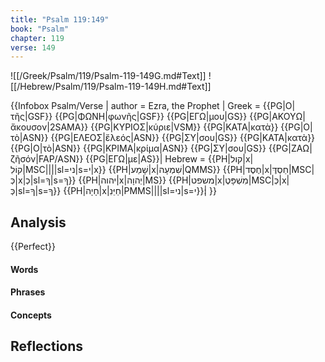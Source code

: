 ```yaml
---
title: "Psalm 119:149"
book: "Psalm"
chapter: 119
verse: 149
---
```

![[/Greek/Psalm/119/Psalm-119-149G.md#Text]]
![[/Hebrew/Psalm/119/Psalm-119-149H.md#Text]]

{{Infobox Psalm/Verse |
  author = Ezra, the Prophet |
  Greek = {{PG|Ο|τῆς|GSF}} {{PG|ΦΩΝΗ|φωνῆς|GSF}} {{PG|ΕΓΩ|μου|GS}} {{PG|ΑΚΟΥΩ|ἄκουσον|2SAMA}} {{PG|ΚΥΡΙΟΣ|κύριε|VSM}} {{PG|ΚΑΤΑ|κατὰ}} {{PG|Ο|τὸ|ASN}} {{PG|ΕΛΕΟΣ|ἔλεός|ASN}} {{PG|ΣΥ|σου|GS}} {{PG|ΚΑΤΑ|κατὰ}} {{PG|Ο|τὸ|ASN}} {{PG|ΚΡΙΜΑ|κρίμα|ASN}} {{PG|ΣΥ|σου|GS}} {{PG|ΖΑΩ|ζῆσόν|FAP/ASN}} {{PG|ΕΓΩ|με|AS}}|
  Hebrew = {{PH|קול|x|קוֹלִ|MSC||||sl=ני|s=י|x}} {{PH|שָׁמַע|x|שִׁמְעָה|QMMS}} {{PH|חֶסֶד|x|חַסְדֶּ|MSC|כְּ|x|כְ|sl=ךָ|s=ךָ}} {{PH|יהוה|x|יְהוָה|MS}} {{PH|משפט|x|מִשְׁפָּטֶ|MSC|כְּ|x|כְּ|sl=ךָ|s=ךָ}} {{PH|חָיָה|x|חַיֵּנִ|PMMS||||sl=ני|s=י}}׃|
}}

## Analysis

{{Perfect}}

#### Words

#### Phrases

#### Concepts

## Reflections
